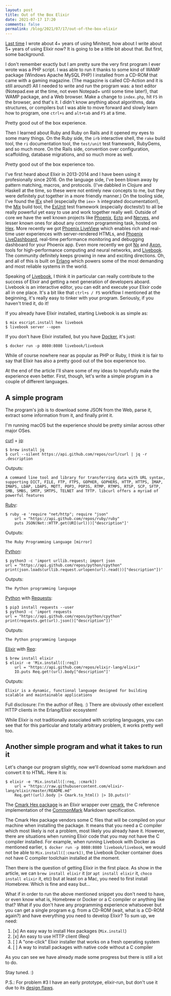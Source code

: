 ```yaml
---
layout: post
title: Out of the Box Elixir
date: 2021-07-17 17:20
comments: false
permalink: /blog/2021/07/17/out-of-the-box-elixir
---
```


[Last time](/blog/2016/07/17/4-plus-years-of-using-minitest) I wrote about 4+ years of using Minitest, how about I write about 5+ years of using Elixir now? It is going to be a little bit about that. But first, some background.

I don't remember exactly but I am pretty sure the very first program I ever wrote was a PHP script. I was able to run it thanks to some kind of WAMP package (Windows Apache MySQL PHP) I installed from a CD-ROM that came with a gaming magazine. (The magazine is called CD-Action and it is still around!) All I needed to write and run the program was: a text editor (Notepad.exe at the time, not even Notepad+ until some time later!), that WAMP package, and a Web browser. Make a change to `index.php`, hit `F5` in the browser, and that's it. I didn't know anything about algorithms, data structures, or compilers but I was able to move forward and slowly learn how to program, one `ctrl+s` and `alt+tab` and `F5` at a time.

Pretty good out of the box experience.

Then I learned about Ruby and Ruby on Rails and it opened my eyes to some many things. On the Ruby side, the `irb` interactive shell, the `rake` build tool, the `ri` documentation tool, the `test/unit` test framework, RubyGems, and so much more. On the Rails side, convention over configuration, scaffolding, database migrations, and so much more as well.

Pretty good out of the box experience too.

I've first heard about Elixir in 2013-2014 and I have been using it profesionally since 2016. On the language side, I've been blown away by pattern matching, macros, and protocols. (I've dabbled in Clojure and Haskell at the time, so these were not entirely new concepts to me, but they were definitely put together in a more friendly manner.) On the tooling side, I've found the [IEx](https://hexdocs.pm/iex/IEx.html) shell (especially the `iex> h` integrated documentation!), the [Mix](https://hexdocs.pm/mix/Mix.html) build tool, the [ExUnit](https://hexdocs.pm/ex_unit/ExUnit.html) test framework (especially doctests!) to all be really powerful yet easy to use and work together really well. Outside of core we have the well known projects like [Phoenix](https://www.phoenixframework.org), [Ecto](https://github.com/elixir-ecto/ecto) and [Nerves](http://nerves-project.org), and lesser known ones for about any common programming task, hosted on [Hex](https://hex.pm). More recently we got [Phoenix LiveView](http://github.com/phoenixframework/phoenix_live_view) which enables rich and real-time user experiences with server-rendered HTMLs, and [Phoenix LiveDashboard](https://github.com/phoenixframework/phoenix_live_dashboard), real-time performance monitoring and debugging dashboard for your Phoenix app. Even more recently we got [Nx](https://github.com/elixir-nx/nx) and [Axon](https://github.com/elixir-nx/axon), tools for high-performance computing and neural networks, and [Livebook](https://github.com/livebook-dev/livebook). The community definitely keeps growing in new and exciting directions. Oh, and all of this is built on [Erlang](https://erlang.org) which powers some of the most demanding and most reliable systems in the world.

Speaking of [Livebook](https://github.com/livebook-dev/livebook), I think it in particular can really contribute to the success of Elixir and getting a next generation of developers aboard. Livebook is an interactive editor, you can edit and execute your Elixir code all in one place. It's a bit like that `ctrl+s / F5` workflow I mentioned at the beginning, it's really easy to tinker with your program. Seriously, if you haven't tried it, do it!

If you already have Elixir installed, starting Livebook is as simple as:

    $ mix escript.install hex livebook
    $ livebook server --open

If you don't have Elixir installed, but you have [Docker](https://www.docker.com), it's just:

    $ docker run -p 8080:8080 livebook/livebook

While of course nowhere near as popular as PHP or Ruby, I think it is fair to say that Elixir has also a pretty good out of the box experience too.

At the end of the article I'll share some of my ideas to hopefully make the experience even better. First, though, let's write a simple program in a couple of different languages.

## A simple program

The program's job is to download some JSON from the Web, parse it, extract some information from it, and finally print it.

I'm running macOS but the experience should be pretty similar across other major OSes.

[curl](https://curl.se) + [jq](https://stedolan.github.io/jq/):

```
$ brew install jq
$ curl --silent https://api.github.com/repos/curl/curl | jq -r .description
```

Outputs:

```
A command line tool and library for transferring data with URL syntax, supporting DICT, FILE, FTP, FTPS, GOPHER, GOPHERS, HTTP, HTTPS, IMAP, IMAPS, LDAP, LDAPS, MQTT, POP3, POP3S, RTMP, RTMPS, RTSP, SCP, SFTP, SMB, SMBS, SMTP, SMTPS, TELNET and TFTP. libcurl offers a myriad of powerful features
```

[Ruby](http://www.ruby-lang.org):

```
$ ruby -e 'require "net/http"; require "json"
    url = "https://api.github.com/repos/ruby/ruby"
    puts JSON(Net::HTTP.get(URI(url)))["description"]'
```

Outputs:

```
The Ruby Programming Language [mirror]
```

[Python](https://www.python.org):

```
$ python3 -c 'import urllib.request; import json
url = "https://api.github.com/repos/python/cpython"
print(json.loads(urllib.request.urlopen(url).read())["description"])'
```

Outputs:

```
The Python programming language
```

[Python](https://www.python.org) with [Requests](https://docs.python-requests.org):

```
$ pip3 install requests --user
$ python3 -c 'import requests
url = "https://api.github.com/repos/python/cpython"
print(requests.get(url).json()["description"])'
```

Outputs:

```
The Python programming language
```

[Elixir](https://elixir-lang.org) with [Req](https://github.com/wojtekmach/req):

```
$ brew install elixir
$ elixir -e 'Mix.install([:req])
    url = "https://api.github.com/repos/elixir-lang/elixir"
    IO.puts Req.get!(url).body["description"]'
```

Outputs:

```
Elixir is a dynamic, functional language designed for building scalable and maintainable applications
```

Full disclosure: I'm the author of Req. :) There are obviously other excellent HTTP clients in the Erlang/Elixir ecosystem!

While Elixir is not traditionally associated with scripting languages, you can see that for this particular and totally arbitrary problem, it works pretty well too.

## Another simple program and what it takes to run it

Let's change our program slightly, now we'll download some markdown and convert it to HTML. Here it is:

```
$ elixir -e 'Mix.install([:req, :cmark])
    url = "https://raw.githubusercontent.com/elixir-lang/elixir/master/README.md"
    Req.get!(url).body |> Cmark.to_html() |> IO.puts()'
```

The [Cmark Hex package](https://github.com/asaaki/cmark.ex) is an Elixir wrapper over [cmark](https://github.com/commonmark/cmark), the C reference implementation of the [CommonMark](http://commonmark.org) Markdown specification.

The Cmark Hex package vendors some C files that will be compiled on your machine when installing the package. It means that you need a C compiler which most likely is not a problem, most likely you already have it. However, there are situations when running Elixir code that you may not have the C compiler installed. For example, when running Livebook with Docker as mentioned earlier, `$ docker run -p 8080:8080 livebook/livebook`, we would not be able to `Mix.install([:cmark])`, the Livebook Docker container does not have C compiler toolchain installed at the moment.

Then there is the question of getting Elixir in the first place. As show in the article, we can `brew install elixir` it (or `apt install elixir` it, `choco install elixir` it, etc) but at least on a Mac, you need to first install Homebrew. Which is fine and easy but...

What if in order to run the above mentioned snippet you don't need to have, or even know what is, Homebrew or Docker or a C compiler or anything like that? What if you don't have any programming experience whatsoever but you can get a single program e.g. from a CD-ROM (wait, what is a CD-ROM again?) and have everything you need to develop Elixir? To sum up, we need:

1. [x] An easy way to install Hex packages (`Mix.install`)
2. [x] An easy to use HTTP client (Req)
3. [ ] A "one-click" Elixir installer that works on a fresh operating system
4. [ ] A way to install packages with native code without a C compiler

As you can see we have already made some progress but there is still a lot to do.

Stay tuned. :)

P.S.: For problem #3 I have an early prototype, elixir-run, but don't use it due to its [design flaws](https://github.com/wojtekmach/elixir-run/issues/1#issuecomment-876953302).

